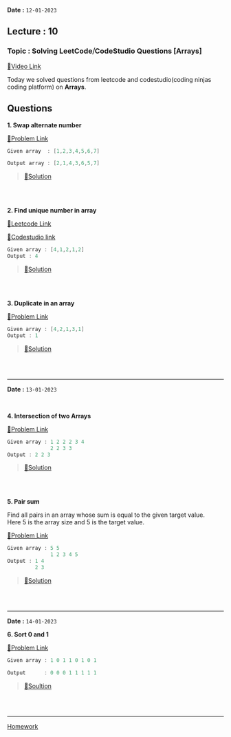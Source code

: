 **Date :** `12-01-2023`

## Lecture : 10
### Topic : Solving LeetCode⧸CodeStudio Questions [Arrays]

[📍Video Link](https://www.youtube.com/watch?v=oVa8DfUDKTw&list=PLDzeHZWIZsTryvtXdMr6rPh4IDexB5NIA&index=10)

Today we solved questions from leetcode and codestudio(coding ninjas coding platform) on **Arrays**.

## Questions
**1.  Swap alternate number**

[📍Problem Link](https://www.codingninjas.com/codestudio/problem-details/swap-alternate_624941)
```c++
Given array  : [1,2,3,4,5,6,7]

Output array : [2,1,4,3,6,5,7]
```
>[📍Solution](/Day%2002/ArraysQuest/01.%20SwapAlternate%20elements.md)

<br>
<br>


**2. Find unique number in array**

[📍Leetcode Link](https://leetcode.com/problems/single-number/description/)

[📍Codestudio link](https://www.codingninjas.com/codestudio/problems/find-unique_625159?source=youtube&campaign=love_babbar_codestudio1&utm_source=youtube&utm_medium=affiliate&utm_campaign=love_babbar_codestudio1)

```c++
Given array : [4,1,2,1,2]
Output : 4
```
>[📍Solution](/Day%2002/ArraysQuest/02.%20Find%20Unique%20number.md)

<br>
<br>

**3. Duplicate in an array**

[📍Problem Link](https://www.codingninjas.com/codestudio/problems/duplicate-in-array_893397?source=youtube&campaign=love_babbar_codestudio1&utm_source=youtube&utm_medium=affiliate&utm_campaign=love_babbar_codestudio1&leftPanelTab=0)

```c++
Given array : [4,2,1,3,1]
Output : 1
```

>[📍Solution](/Day%2002/ArraysQuest/03.%20FInd%20duplicate%20number%20in%20array.md)


<br>
<br>

<hr>

**Date :** `13-01-2023`

<br>

**4. Intersection of two Arrays**

[📍Problem Link](https://www.codingninjas.com/codestudio/problems/intersection-of-2-arrays_1082149?source=youtube&campaign=love_babbar_codestudio1&utm_source=youtube&utm_medium=affiliate&utm_campaign=love_babbar_codestudio1&leftPanelTab=0)

```c++
Given array : 1 2 2 2 3 4
              2 2 3 3
Output : 2 2 3
```

>[📍Solution](/Day%2002/ArraysQuest/04.%20Intersection%20of%20Two%20Arrays.md)


<br>
<br>

**5. Pair sum**

Find all pairs in an array whose sum is equal to the given target value.<br>
Here 5 is the array size and 5 is the target value.

[📍Problem Link](https://www.codingninjas.com/codestudio/problems/pair-sum_697295?source=youtube&campaign=love_babbar_codestudio1&utm_source=youtube&utm_medium=affiliate&utm_campaign=love_babbar_codestudio1&leftPanelTab=0)

```c++
Given array : 5 5
              1 2 3 4 5
Output : 1 4
         2 3
```

>[📍Solution](/Day%2002/ArraysQuest/05.%20Pair%20Sum.md)

<br>
<br>
<hr>

**Date :** `14-01-2023`

**6. Sort 0 and 1**

[📍Problem Link](https://www.codingninjas.com/codestudio/problems/sort-0-1_624379?leftPanelTab=1)
```c++
Given array : 1 0 1 1 0 1 0 1

Output      : 0 0 0 1 1 1 1 1
```

>[📍Soultion](/Day%2002/ArraysQuest/06.%20Sort%200%20and%201.md)

<br>
<br>

<hr>

[Homework](/Day%2002/ArraysQuest/Homework.md)
